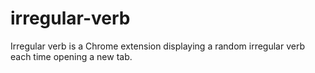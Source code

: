 # irregular-verb
Irregular verb is a Chrome extension displaying a random irregular verb each time opening a new tab.
